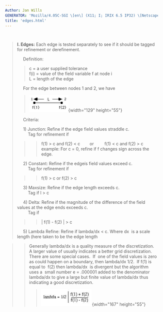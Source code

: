 ```yaml
---
Author: Jan Wills
GENERATOR: 'Mozilla/4.05C-SGI \[en\] (X11; I; IRIX 6.5 IP32) \[Netscape\]'
title: 'edges.html'
---
```


 

> **I. Edges:** Each edge is tested separately to see if it should be
> tagged for refinement or derefinement.
>
>      Definition:
>
> > c = a user supplied tolerance\
> > f(i) = value of the field variable f at node i\
> > L = length of the edge
>
>      For the edge between nodes 1 and 2, we have
>
> > ![](new_html/image5.jpg){width="129" height="55"}
>
>      Criteria:
>
>      1) Junction: Refine if the edge field values straddle c.\
>          Tag for refinement if
>
> > > f(1) &gt; c and f(2) &lt; c        or         f(1) &lt; c and f(2)
> > > &gt; c\
> > > example: For c = 0, refine if f changes sign across the edge.
>
>      2) Constant: Refine if the edgeís field values exceed c.\
>          Tag for refinement if
>
> > > f(1) &gt; c or f(2) &gt; c
>
>      3) Maxsize: Refine if the edge length exceeds c.\
>          Tag if l &gt; c
>
>      4) Delta: Refine if the magnitude of the difference of the field
> values at the edge ends exceeds c.\
>          Tag if
>
> > > | f(1) - f(2) | &gt; c
>
>      5) Lambda Refine: Refine if lambda/dx &lt; c. Where dx  is a
> scale length (here taken to be the edge length

> > Generally lambda/dx is a quality measure of the discretization. A
> > larger value of usually indicates a better grid discretization. 
> > There are some special cases.  If  one of the field values is zero
> > as could happen on a boundary, then lambda/dx 1/2.  If f(1) is equal
> > to  f(2) then lambda/dx  is divergent but the algorithm uses a 
> > small number e = .000001 added to the denominator lambda/dx to give
> > a large but finite value of lambda/dx thus indicating a good
> > discretization.
> >
> > > ![](new_html/image33.jpg){width="167" height="55"}

